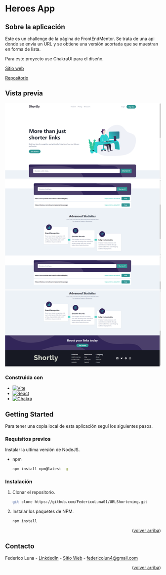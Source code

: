 <!-- ABOUT THE PROJECT -->

<a name="readme-top"></a>

# Heroes App

## Sobre la aplicación

Este es un challenge de la página de FrontEndMentor. Se trata de una api donde se envia un URL y se obtiene una versión acortada que se muestran en forma de lista.

Para este proyecto use ChakraUI para el diseño.

[Sitio web](https://fedeurlshortening.netlify.app/)

[Repositorio](https://github.com/FedericoLuna01/URLShortening)

## Vista previa

<img src='./public/link-shortening-1.png' width='700' />

<img src='./public/link-shortening-2.png' width='700' />

<img src='./public/link-shortening-3.png' width='700' />

<img src='./public/link-shortening-4.png' width='700' />

### Construida con

- [![Vite][Vite.com]][Vite-url]
- [![React][React.js]][React-url]
- [![Chakra][ChakraUI]][Chakra-url]

<!-- GETTING STARTED -->

## Getting Started

Para tener una copia local de esta aplicación seguí los siguientes pasos.

### Requisitos previos

Instalar la ultima versión de NodeJS.

- npm
  ```sh
  npm install npm@latest -g
  ```

### Instalación

1. Clonar el repositorio.
   ```sh
   git clone https://github.com/FedericoLuna01/URLShortening.git
   ```
2. Instalar los paquetes de NPM.
   ```sh
   npm install
   ```

<p align="right">(<a href="#readme-top">volver arriba</a>)</p>

<!-- CONTACT -->

## Contacto

Federico Luna - [LinkdedIn](https://www.linkedin.com/in/federico-luna-dev/) - [Sitio Web](https://federicoluna.netlify.app) - federicolun4@gmail.com

<p align="right">(<a href="#readme-top">volver arriba</a>)</p>

<!-- MARKDOWN LINKS & IMAGES -->

[React.js]: https://img.shields.io/badge/React-20232A?style=for-the-badge&logo=react&logoColor=61DAFB
[React-url]: https://reactjs.org/
[Vite.com]: https://img.shields.io/badge/Vite-646CFF?style=for-the-badge&logo=vite&logoColor=white
[Vite-url]: https://vitejs.dev/
[ChakraUI]: https://img.shields.io/badge/chakraui-319795?style=for-the-badge&logo=chakraui&logoColor=white
[Chakra-url]: https://chakra-ui.com/
